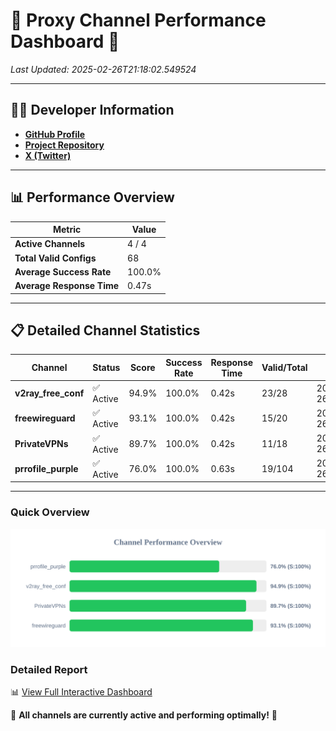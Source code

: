 # 🌟 Proxy Channel Performance Dashboard 🌟

_Last Updated: 2025-02-26T21:18:02.549524_

---

## 👩‍💻 Developer Information

- **[GitHub Profile](https://github.com/4n0nymou3)**  
- **[Project Repository](https://github.com/4n0nymou3/multi-proxy-config-fetcher)**  
- **[X (Twitter)](https://x.com/4n0nymou3)**  

---

## 📊 Performance Overview

| Metric                | Value       |
|-----------------------|-------------|
| **Active Channels**   | 4 / 4       |
| **Total Valid Configs** | 68          |
| **Average Success Rate** | 100.0%      |
| **Average Response Time** | 0.47s       |

---

## 📋 Detailed Channel Statistics

| Channel          | Status     | Score  | Success Rate | Response Time | Valid/Total | Last Success               |
|------------------|------------|--------|--------------|---------------|-------------|----------------------------|
| **v2ray_free_conf**  | ✅ Active  | 94.9%  | 100.0% | 0.42s         | 23/28       | 2025-02-26T21:18:01.655841 |
| **freewireguard**  | ✅ Active  | 93.1%  | 100.0% | 0.42s         | 15/20       | 2025-02-26T21:18:02.548099 |
| **PrivateVPNs**  | ✅ Active  | 89.7%  | 100.0% | 0.42s         | 11/18       | 2025-02-26T21:18:02.106680 |
| **prrofile_purple**  | ✅ Active  | 76.0%  | 100.0% | 0.63s         | 19/104       | 2025-02-26T21:18:01.149208 |

---

### Quick Overview
<div align="center">
  <a href="https://raw.githubusercontent.com/nullluser/NullRepo/refs/heads/main/assets/channel_stats_chart.svg">
    <img src="https://raw.githubusercontent.com/nullluser/NullRepo/refs/heads/main/assets/channel_stats_chart.svg" alt="Source Performance Statistics" width="800">
  </a>
</div>

### Detailed Report
📊 [View Full Interactive Dashboard](https://htmlpreview.github.io/?https://github.com/nullluser/NullRepo/blob/main/assets/performance_report.html)

🎉 **All channels are currently active and performing optimally!** 🎉
